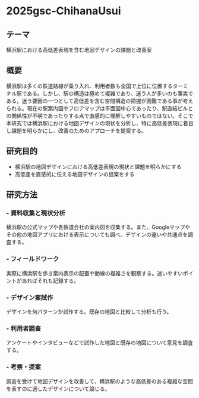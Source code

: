# 2025gsc-ChihanaUsui

## テーマ
横浜駅における高低差表現を含む地図デザインの課題と改善案

## 概要
横浜駅は多くの鉄道路線が乗り入れ、利用者数も全国で上位に位置するターミナル駅である。しかし、駅の構造は極めて複雑であり、迷う人が多いのも事実である。迷う要因の一つとして高低差を含む空間構造の把握が困難である事が考えられる。現在の駅案内図やフロアマップは平面図中心であったり、駅直結ビルとの関係性が不明であったりする点で直感的に理解しやすいものではない。そこで本研究では横浜駅における地図デザインの現状を分析し、特に高低差表現に着目し課題を明らかにし、改善のためのアプローチを提案する。

## 研究目的
- 横浜駅の地図デザインにおける高低差表現の現状と課題を明らかにする
- 高低差を直感的に伝える地図デザインの提案をする

## 研究方法
### - 資料収集と現状分析
横浜駅の公式マップや各鉄道会社の案内図を収集する。また、Googleマップやその他の地図アプリにおける表示についても調べ、デザインの違いや共通点を調査する。

### - フィールドワーク
実際に横浜駅を歩き案内表示の配置や動線の複雑さを観察する。迷いやすいポイントがあればそれも記録する。

### - デザイン案試作
デザインを何パターンか試作する。既存の地図と比較して分析も行う。

### - 利用者調査
アンケートやインタビューなどで試作した地図と既存の地図について意見を調査する。

### - 考察・提案
調査を受けて地図デザインを改善して、横浜駅のような高低差のある複雑な空間を表すのに適したデザインについて論じる。
